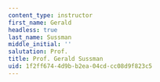 ```yaml
---
content_type: instructor
first_name: Gerald
headless: true
last_name: Sussman
middle_initial: ''
salutation: Prof.
title: Prof. Gerald Sussman
uid: 1f2ff674-4d9b-b2ea-04cd-cc08d9f823c5
---
```

